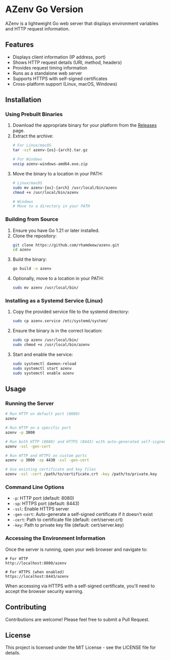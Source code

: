 # AZenv Go Version

AZenv is a lightweight Go web server that displays environment variables and HTTP request information.

## Features

- Displays client information (IP address, port)
- Shows HTTP request details (URI, method, headers)
- Provides request timing information
- Runs as a standalone web server
- Supports HTTPS with self-signed certificates
- Cross-platform support (Linux, macOS, Windows)

## Installation

### Using Prebuilt Binaries

1. Download the appropriate binary for your platform from the [Releases](https://github.com/rhamdeew/azenv/releases) page.
2. Extract the archive:
   ```bash
   # For Linux/macOS
   tar -xzf azenv-{os}-{arch}.tar.gz

   # For Windows
   unzip azenv-windows-amd64.exe.zip
   ```
3. Move the binary to a location in your PATH:
   ```bash
   # Linux/macOS
   sudo mv azenv-{os}-{arch} /usr/local/bin/azenv
   chmod +x /usr/local/bin/azenv

   # Windows
   # Move to a directory in your PATH
   ```

### Building from Source

1. Ensure you have Go 1.21 or later installed.
2. Clone the repository:
   ```bash
   git clone https://github.com/rhamdeew/azenv.git
   cd azenv
   ```
3. Build the binary:
   ```bash
   go build -o azenv
   ```
4. Optionally, move to a location in your PATH:
   ```bash
   sudo mv azenv /usr/local/bin/
   ```

### Installing as a Systemd Service (Linux)

1. Copy the provided service file to the systemd directory:
   ```bash
   sudo cp azenv.service /etc/systemd/system/
   ```
2. Ensure the binary is in the correct location:
   ```bash
   sudo cp azenv /usr/local/bin/
   sudo chmod +x /usr/local/bin/azenv
   ```
3. Start and enable the service:
   ```bash
   sudo systemctl daemon-reload
   sudo systemctl start azenv
   sudo systemctl enable azenv
   ```

## Usage

### Running the Server

```bash
# Run HTTP on default port (8080)
azenv

# Run HTTP on a specific port
azenv -p 3000

# Run both HTTP (8080) and HTTPS (8443) with auto-generated self-signed certificate
azenv -ssl -gen-cert

# Run HTTP and HTTPS on custom ports
azenv -p 3000 -sp 4430 -ssl -gen-cert

# Use existing certificate and key files
azenv -ssl -cert /path/to/certificate.crt -key /path/to/private.key
```

### Command Line Options

- `-p`: HTTP port (default: 8080)
- `-sp`: HTTPS port (default: 8443)
- `-ssl`: Enable HTTPS server
- `-gen-cert`: Auto-generate a self-signed certificate if it doesn't exist
- `-cert`: Path to certificate file (default: cert/server.crt)
- `-key`: Path to private key file (default: cert/server.key)

### Accessing the Environment Information

Once the server is running, open your web browser and navigate to:

```
# For HTTP
http://localhost:8080/azenv

# For HTTPS (when enabled)
https://localhost:8443/azenv
```

When accessing via HTTPS with a self-signed certificate, you'll need to accept the browser security warning.

## Contributing

Contributions are welcome! Please feel free to submit a Pull Request.

## License

This project is licensed under the MIT License - see the LICENSE file for details.
